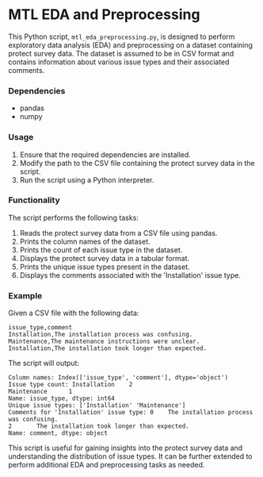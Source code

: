 # MTL EDA and Preprocessing

This Python script, `mtl_eda_preprocessing.py`, is designed to perform exploratory data analysis (EDA) and preprocessing on a dataset containing protect survey data. The dataset is assumed to be in CSV format and contains information about various issue types and their associated comments.

### Dependencies

- pandas
- numpy

### Usage

1. Ensure that the required dependencies are installed.
2. Modify the path to the CSV file containing the protect survey data in the script.
3. Run the script using a Python interpreter.

### Functionality

The script performs the following tasks:

1. Reads the protect survey data from a CSV file using pandas.
2. Prints the column names of the dataset.
3. Prints the count of each issue type in the dataset.
4. Displays the protect survey data in a tabular format.
5. Prints the unique issue types present in the dataset.
6. Displays the comments associated with the 'Installation' issue type.

### Example

Given a CSV file with the following data:

```
issue_type,comment
Installation,The installation process was confusing.
Maintenance,The maintenance instructions were unclear.
Installation,The installation took longer than expected.
```

The script will output:

```
Column names: Index(['issue_type', 'comment'], dtype='object')
Issue type count: Installation    2
Maintenance      1
Name: issue_type, dtype: int64
Unique issue types: ['Installation' 'Maintenance']
Comments for 'Installation' issue type: 0    The installation process was confusing.
2       The installation took longer than expected.
Name: comment, dtype: object
```

This script is useful for gaining insights into the protect survey data and understanding the distribution of issue types. It can be further extended to perform additional EDA and preprocessing tasks as needed.